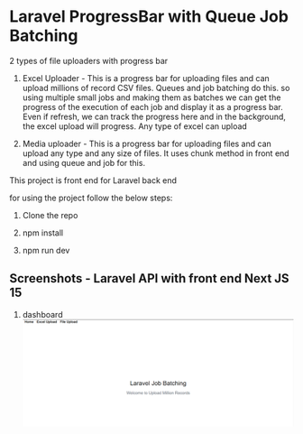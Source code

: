 # Laravel ProgressBar with Queue Job Batching

2 types of file uploaders with progress bar

1. Excel Uploader - This is a progress bar for uploading files and can upload millions of record CSV files. Queues and job batching do this. so using multiple small jobs and making them as batches we can get the progress of the execution of each job and display it as a progress bar. Even if refresh, we can track the progress here and in the background, the excel upload will progress. Any type of excel can upload

2. Media uploader - This is a progress bar for uploading files and can upload any type and any size of files. It uses chunk method in front end and using queue and job for this.

This project is front end for Laravel back end

for using the project follow the below steps:

1. Clone the repo

2. npm install

3. npm run dev

## Screenshots - Laravel API with front end Next JS 15

1. dashboard
   ![dashboard](./public/images/dashboard.png)
